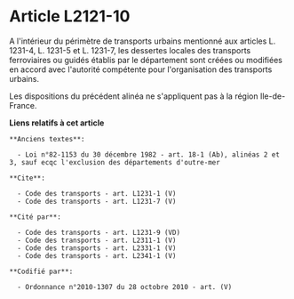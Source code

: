 # Article L2121-10

A l'intérieur du périmètre de transports urbains mentionné aux articles L. 1231-4, L. 1231-5 et L. 1231-7, les dessertes
locales des transports ferroviaires ou guidés établis par le département sont créées ou modifiées en accord avec l'autorité
compétente pour l'organisation des transports urbains. 

Les dispositions du précédent alinéa ne s'appliquent pas à la région Ile-de-France.

**Liens relatifs à cet article**

	**Anciens textes**:

	  - Loi n°82-1153 du 30 décembre 1982 - art. 18-1 (Ab), alinéas 2 et 3, sauf ecqc l'exclusion des départements d'outre-mer

	**Cite**:

	  - Code des transports - art. L1231-1 (V)
	  - Code des transports - art. L1231-7 (V)

	**Cité par**:

	  - Code des transports - art. L1231-9 (VD)
	  - Code des transports - art. L2311-1 (V)
	  - Code des transports - art. L2331-1 (V)
	  - Code des transports - art. L2341-1 (V)

	**Codifié par**:

	  - Ordonnance n°2010-1307 du 28 octobre 2010 - art. (V)
